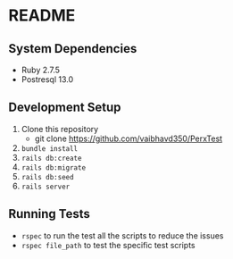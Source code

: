 # README
## System Dependencies
- Ruby 2.7.5
- Postresql 13.0

## Development Setup
1. Clone this repository
	 - git clone https://github.com/vaibhavd350/PerxTest
2. `bundle install`
3. `rails db:create` 
4. `rails db:migrate`
5. `rails db:seed`
6. `rails server`

## Running Tests
- `rspec` to run the test all the scripts to reduce the issues
- `rspec file_path` to test the specific test scripts

